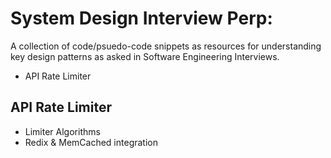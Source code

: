 # System Design Interview Perp:
A collection of code/psuedo-code snippets as resources for understanding key design patterns as asked in Software Engineering Interviews.
  - API Rate Limiter

## API Rate Limiter
  - Limiter Algorithms
  - Redix & MemCached integration
